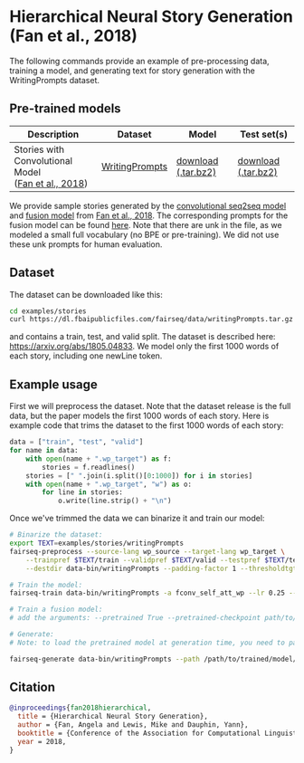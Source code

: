 # Hierarchical Neural Story Generation (Fan et al., 2018)

The following commands provide an example of pre-processing data, training a model, and generating text for story
generation with the WritingPrompts dataset.

## Pre-trained models

Description | Dataset | Model | Test set(s)
---|---|---|---
Stories with Convolutional Model <br> ([Fan et al., 2018](https://arxiv.org/abs/1805.04833)) | [WritingPrompts](https://dl.fbaipublicfiles.com/fairseq/data/writingPrompts.tar.gz) | [download (.tar.bz2)](https://dl.fbaipublicfiles.com/fairseq/models/stories_checkpoint.tar.bz2) | [download (.tar.bz2)](https://dl.fbaipublicfiles.com/fairseq/data/stories_test.tar.bz2)

We provide sample stories generated by
the [convolutional seq2seq model](https://dl.fbaipublicfiles.com/fairseq/data/seq2seq_stories.txt)
and [fusion model](https://dl.fbaipublicfiles.com/fairseq/data/fusion_stories.txt)
from [Fan et al., 2018](https://arxiv.org/abs/1805.04833). The corresponding prompts for the fusion model can be
found [here](https://dl.fbaipublicfiles.com/fairseq/data/fusion_prompts.txt). Note that there are unk in the file, as we
modeled a small full vocabulary (no BPE or pre-training). We did not use these unk prompts for human evaluation.

## Dataset

The dataset can be downloaded like this:

```bash
cd examples/stories
curl https://dl.fbaipublicfiles.com/fairseq/data/writingPrompts.tar.gz | tar xvzf -
```

and contains a train, test, and valid split. The dataset is described here: https://arxiv.org/abs/1805.04833. We model
only the first 1000 words of each story, including one newLine token.

## Example usage

First we will preprocess the dataset. Note that the dataset release is the full data, but the paper models the first
1000 words of each story. Here is example code that trims the dataset to the first 1000 words of each story:

```python
data = ["train", "test", "valid"]
for name in data:
    with open(name + ".wp_target") as f:
        stories = f.readlines()
    stories = [" ".join(i.split()[0:1000]) for i in stories]
    with open(name + ".wp_target", "w") as o:
        for line in stories:
            o.write(line.strip() + "\n")
```

Once we've trimmed the data we can binarize it and train our model:

```bash
# Binarize the dataset:
export TEXT=examples/stories/writingPrompts
fairseq-preprocess --source-lang wp_source --target-lang wp_target \
    --trainpref $TEXT/train --validpref $TEXT/valid --testpref $TEXT/test \
    --destdir data-bin/writingPrompts --padding-factor 1 --thresholdtgt 10 --thresholdsrc 10

# Train the model:
fairseq-train data-bin/writingPrompts -a fconv_self_att_wp --lr 0.25 --optimizer nag --clip-norm 0.1 --max-tokens 1500 --lr-scheduler reduce_lr_on_plateau --decoder-attention True --encoder-attention False --criterion label_smoothed_cross_entropy --weight-decay .0000001 --label-smoothing 0 --source-lang wp_source --target-lang wp_target --gated-attention True --self-attention True --project-input True --pretrained False

# Train a fusion model:
# add the arguments: --pretrained True --pretrained-checkpoint path/to/checkpoint

# Generate:
# Note: to load the pretrained model at generation time, you need to pass in a model-override argument to communicate to the fusion model at generation time where you have placed the pretrained checkpoint. By default, it will load the exact path of the fusion model's pretrained model from training time. You should use model-override if you have moved the pretrained model (or are using our provided models). If you are generating from a non-fusion model, the model-override argument is not necessary.

fairseq-generate data-bin/writingPrompts --path /path/to/trained/model/checkpoint_best.pt --batch-size 32 --beam 1 --sampling --sampling-topk 10 --temperature 0.8 --nbest 1 --model-overrides "{'pretrained_checkpoint':'/path/to/pretrained/model/checkpoint'}"
```

## Citation

```bibtex
@inproceedings{fan2018hierarchical,
  title = {Hierarchical Neural Story Generation},
  author = {Fan, Angela and Lewis, Mike and Dauphin, Yann},
  booktitle = {Conference of the Association for Computational Linguistics (ACL)},
  year = 2018,
}
```
